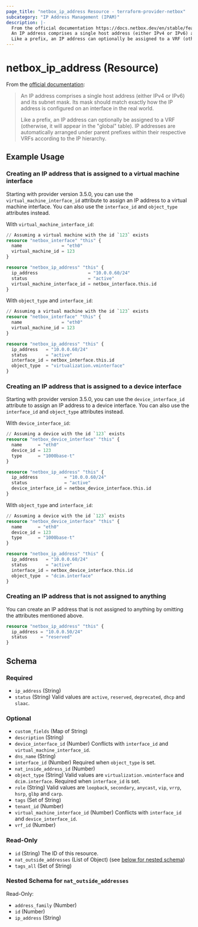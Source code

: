 ```yaml
---
page_title: "netbox_ip_address Resource - terraform-provider-netbox"
subcategory: "IP Address Management (IPAM)"
description: |-
  From the official documentation https://docs.netbox.dev/en/stable/features/ipam/#ip-addresses:
  An IP address comprises a single host address (either IPv4 or IPv6) and its subnet mask. Its mask should match exactly how the IP address is configured on an interface in the real world.
  Like a prefix, an IP address can optionally be assigned to a VRF (otherwise, it will appear in the "global" table). IP addresses are automatically arranged under parent prefixes within their respective VRFs according to the IP hierarchy.
---
```


# netbox_ip_address (Resource)

From the [official documentation](https://docs.netbox.dev/en/stable/features/ipam/#ip-addresses):

> An IP address comprises a single host address (either IPv4 or IPv6) and its subnet mask. Its mask should match exactly how the IP address is configured on an interface in the real world.
>
> Like a prefix, an IP address can optionally be assigned to a VRF (otherwise, it will appear in the "global" table). IP addresses are automatically arranged under parent prefixes within their respective VRFs according to the IP hierarchy.

## Example Usage

### Creating an IP address that is assigned to a virtual machine interface

Starting with provider version 3.5.0, you can use the `virtual_machine_interface_id` attribute to assign an IP address to a virtual machine interface.
You can also use the `interface_id` and `object_type` attributes instead.

With `virtual_machine_interface_id`:
```terraform
// Assuming a virtual machine with the id `123` exists
resource "netbox_interface" "this" {
  name               = "eth0"
  virtual_machine_id = 123
}

resource "netbox_ip_address" "this" {
  ip_address                   = "10.0.0.60/24"
  status                       = "active"
  virtual_machine_interface_id = netbox_interface.this.id
}
```

With `object_type` and `interface_id`:
```terraform
// Assuming a virtual machine with the id `123` exists
resource "netbox_interface" "this" {
  name               = "eth0"
  virtual_machine_id = 123
}

resource "netbox_ip_address" "this" {
  ip_address   = "10.0.0.60/24"
  status       = "active"
  interface_id = netbox_interface.this.id
  object_type  = "virtualization.vminterface"
}
```

### Creating an IP address that is assigned to a device interface

Starting with provider version 3.5.0, you can use the `device_interface_id` attribute to assign an IP address to a device interface.
You can also use the `interface_id` and `object_type` attributes instead.

With `device_interface_id`:
```terraform
// Assuming a device with the id `123` exists
resource "netbox_device_interface" "this" {
  name      = "eth0"
  device_id = 123
  type      = "1000base-t"
}

resource "netbox_ip_address" "this" {
  ip_address          = "10.0.0.60/24"
  status              = "active"
  device_interface_id = netbox_device_interface.this.id
}
```

With `object_type` and `interface_id`:
```terraform
// Assuming a device with the id `123` exists
resource "netbox_device_interface" "this" {
  name      = "eth0"
  device_id = 123
  type      = "1000base-t"
}

resource "netbox_ip_address" "this" {
  ip_address   = "10.0.0.60/24"
  status       = "active"
  interface_id = netbox_device_interface.this.id
  object_type  = "dcim.interface"
}
```

### Creating an IP address that is not assigned to anything

You can create an IP address that is not assigned to anything by omitting the attributes mentioned above.

```terraform
resource "netbox_ip_address" "this" {
  ip_address = "10.0.0.50/24"
  status     = "reserved"
}
```

<!-- schema generated by tfplugindocs -->
## Schema

### Required

- `ip_address` (String)
- `status` (String) Valid values are `active`, `reserved`, `deprecated`, `dhcp` and `slaac`.

### Optional

- `custom_fields` (Map of String)
- `description` (String)
- `device_interface_id` (Number) Conflicts with `interface_id` and `virtual_machine_interface_id`.
- `dns_name` (String)
- `interface_id` (Number) Required when `object_type` is set.
- `nat_inside_address_id` (Number)
- `object_type` (String) Valid values are `virtualization.vminterface` and `dcim.interface`. Required when `interface_id` is set.
- `role` (String) Valid values are `loopback`, `secondary`, `anycast`, `vip`, `vrrp`, `hsrp`, `glbp` and `carp`.
- `tags` (Set of String)
- `tenant_id` (Number)
- `virtual_machine_interface_id` (Number) Conflicts with `interface_id` and `device_interface_id`.
- `vrf_id` (Number)

### Read-Only

- `id` (String) The ID of this resource.
- `nat_outside_addresses` (List of Object) (see [below for nested schema](#nestedatt--nat_outside_addresses))
- `tags_all` (Set of String)

<a id="nestedatt--nat_outside_addresses"></a>
### Nested Schema for `nat_outside_addresses`

Read-Only:

- `address_family` (Number)
- `id` (Number)
- `ip_address` (String)


